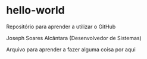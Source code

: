 # hello-world
Repositório para aprender a utilizar o GitHub

Joseph Soares Alcântara (Desenvolvedor de Sistemas)

Arquivo para aprender a fazer alguma coisa por aqui


